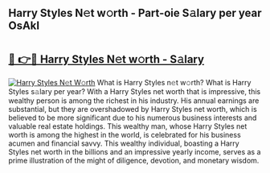 ## Harry Styles N𝚎t w𝚘rth - Part-oie S𝚊lary per year OsAkI

# <h2><a href="http://gc1sx3t.nevu.top/?p=Harry+Styles">🔗 👉🔴 Harry Styles N𝚎t w𝚘rth - S𝚊lary</a></h2>

[![Harry Styles N𝚎t W𝚘rth](https://i.imgur.com/Oavwk0R.jpeg)](http://gc1sx3t.nevu.top/?p=Harry+Styles)
What is Harry Styles n𝚎t w𝚘rth? What is Harry Styles s𝚊lary per year?
With a Harry Styles net worth that is impressive, this wealthy person is among the richest in his industry. His annual earnings are substantial, but they are overshadowed by Harry Styles net worth, which is believed to be more significant due to his numerous business interests and valuable real estate holdings. This wealthy man, whose Harry Styles net worth is among the highest in the world, is celebrated for his business acumen and financial savvy. This wealthy individual, boasting a Harry Styles net worth in the billions and an impressive yearly income, serves as a prime illustration of the might of diligence, devotion, and monetary wisdom.
